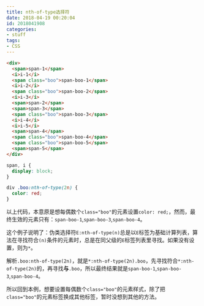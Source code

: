 ```yaml
---
title: nth-of-type选择符
date: 2018-04-19 00:20:04
id: 2018041908
categories:
- stuff
tags:
- CSS
---
```


```html
<div>
  <span>span-1</span>
  <i>i-1</i>
  <span class="boo">span-boo-1</span>
  <i>i-2</i>
  <span class="boo">span-boo-2</span>
  <i>i-3</i>
  <span>span-2</span>
  <span>span-3</span>
  <span class="boo">span-boo-3</span>
  <i>i-4</i>
  <i>i-5</i>
  <span>span-4</span>
  <span class="boo">span-boo-4</span>
  <span class="boo">span-boo-5</span>
  <span>span-5</span>
</div>
```

```css
span, i {
  display: block;
}

div .boo:nth-of-type(2n) {
  color: red;
}
```

以上代码，本意原是想每偶数个`class="boo"`的元素设置`color: red;`，然而，最终生效的元素只有：`span-boo-1`,`span-boo-3`,`span-boo-4`。

这个例子说明了：伪类选择符`E:nth-of-type(n)`总是以`E`标签为基础计算列表，算法在寻找符合`(n)`条件的元素时，总是在同父级的`E`标签列表里寻找。如果没有设置，则为`*`。

解析`.boo:nth-of-type(2n)`，就是`*:nth-of-type(2n).boo`，先寻找符合`*:nth-of-type(2n)`的，再寻找**与**`.boo`，所以最终结果就是`span-boo-1`,`span-boo-3`,`span-boo-4`。

所以回到本例，想要设置每偶数个`class="boo"`的元素样式，除了把`class="boo"`的元素标签换成其他标签，暂时没想到其他的方法。